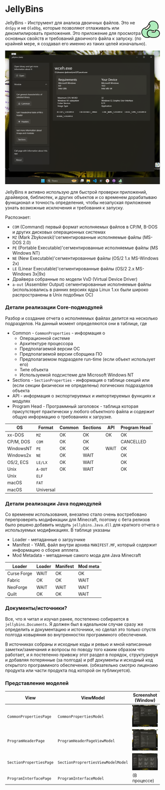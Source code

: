 # JellyBins
<img src="jellybins.Assets/icons8-bean-60.png" align="right"/>

JellyBins - Инструмент для анализа двоичных файлов. Это не `dnSpy` и не `OleDbg`, 
которые позволяют отлаживать или декомпилировать приложения. Это приложение
для просмотра основных свойств и требований двоичного файла к запуску. (по крайней мере, я создавал его именно из таких целей изначально).

<img src="jellybins.Assets/peinfo.png"/>

JellyBins я активно использую для быстрой проверки приложений, драйверов, библиотек, и других объектов
и со временем дорабатываю функционал и точность определения, чтобы незапуская приложение
узнать возможные исключения и требования к запуску. 

Распознает:
 - `COM` (Command) первый формат исполняемых файлов в CP/M, B-DOS
    и других дисковых операционных системах
 - `MZ` (Mark Zbykowski)'сегментированные исполняемые файлы (MS-DOS 2.0)
 - `PE` (Portable Executable)'сегментированные исполняемые файлы (MS Windows NT)
 - `NE` (New Executable)'сегментированные файлы (OS/2 1.x MS-Windows 2x)
 - `LE` (Linear Executable)'сегментированные файлы (OS/2 2.x MS-Windows 3x|9x) 
 - Драйвера собранные по модели VxD (Virtual Device Driver)
 - `a-out` (Assembler Output) сегментированные исполняемые файлы 
    (использовались в ранних версиях ядра Linux 1.xx были широко распространены в Unix подобных ОС)

### Детали реализации Core-подмодулей

Разбор и создание отчета о исполняемых файлах делится на несколько подразделов.
На данный момент определяются они в таблице, где
 - Common - `CommonProperties` - информация о
    - Операционной системе
    - Архитектуре процессора
    - Предполагаемой версии ОС
    - Предполагаемой версии сборщика ПО
    - Предполагаемом подразделе run-time (если объект использует его)
    - Типе объекта
    - Используемой подсистеме для Microsoft Windows NT
 - Sections - `SectionProperties` - информация о таблице секций 
   или (если секции физически не определены) логических подразделов объекта
 - API - информация о экспортируемых и импортируемых функциях и модулях
 - Program Head - Программный заголовок - таблица которая присутствует
   практически у любого объектного файла и содержит общую информацию
   о требованиях к загрузке.

|    OS     |  Format   |  Common  | Sections | API  | Program Head |
|-----------|-----------|----------|----------|------|--------------|
| xx-DOS    | `MZ`      | OK       | OK       | OK   | OK           |
| CP/M, DOS | `COM`     | OK       | OK       |      | CANCELLED    |
| WindowsNT | `PE`      | OK       | OK       | WAIT | OK           |
| Windows2x | `NE`      | OK       | WAIT     |      | OK           |
| OS/2, ECS | `LE/LX`   | OK       | WAIT     |      | OK           |
| Unix      | `A-OUT`   | OK       | WAIT     |      | OK           |
| Unix      | `ELF`     |          |          |      |              |
| macOS     | `FAT`     |          |          |      |              |
| macOS     | Universal |          |          |      |              |

### Детали реализации Java подмодулей
Со временем использования, внезапно стало очень востребовано перепроверять модификации для Minecraft, поэтому с бета релизов
было решено добавить модуль `jellybins.Java.dll` для краткого отчета о используемых модификациях. В таблице указаны
 - Loader - метаданные о загрузчике
 - Manifest - YAML файл внутри архива `MANIFEST.MF`, который содержит
   информацию о сборке апплета.
 - Mod Metadata - метаданные самого мода для Java Minecraft

|  Loader     |  Loader  | Manifest | Mod meta |
|-------------|----------|----------|----------|
| Curse Forge | WAIT     | OK       | OK       |
| Fabric      | OK       | OK       | WAIT     |
| NeoForge    | WAIT     | WAIT     | WAIT     |
| Quilt       | OK       | OK       | WAIT     |

### Документы/источники?
Все, что я читал и изучал ранее, постепенно собирается в `jellybins.Documents`. 
Я должен был в идеальном случае сразу же определить и документацию и источники, 
но сделал это только спустя полгода ковыряния во внутренностях программного обеспечения.

В источниках собраны и исходные коды и ревью и мной написанные заметки/замечания и вопросы
по поводу того каким образом что работает, и я постепенно привожу этот раздел в порядок, структурируя
и добавляя потерянные (за полгода) и pdf документы и исходный код открытого программного обеспечения. 
(обязательно смотрю лицензию продукта или части продукта под которой он публикуется).

### Представление моделей

| View                   | ViewModel                           |                  Screenshot (Window)       |
|------------------------|-------------------------------------|--------------------------------------------|
| `CommonPropertiesPage` | `CommonPropertiesModel`             | <img src="jellybins.Assets/peinfo.png">    |
| `ProgramHeaderPage`    | `ProgramHeaderPageViewModel`        | <img src="jellybins.Assets/peheader.png">  |
| `SectionPropertiesPage`| `SectionProprertiesViewModelModel`  | <img src="jellybins.Assets/sections.png">  |
| `ProgramInterfacePage` | `ProgramInterfaceModel`             | (В процессе)                               |
